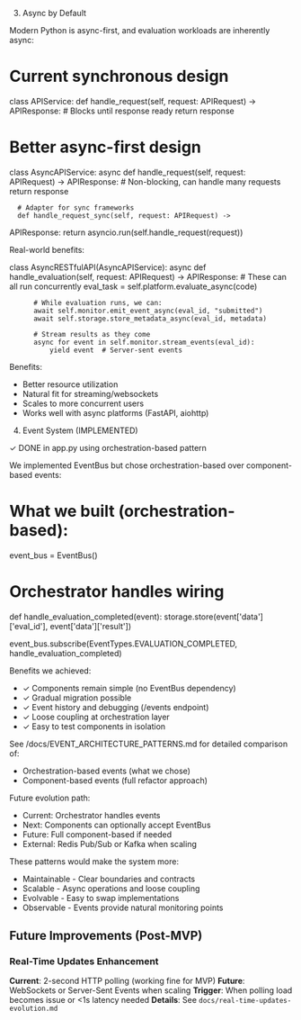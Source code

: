 3. Async by Default

  Modern Python is async-first, and evaluation workloads are
  inherently async:

  # Current synchronous design
  class APIService:
      def handle_request(self, request: APIRequest) -> APIResponse:
          # Blocks until response ready
          return response

  # Better async-first design
  class AsyncAPIService:
      async def handle_request(self, request: APIRequest) -> 
  APIResponse:
          # Non-blocking, can handle many requests
          return response

      # Adapter for sync frameworks
      def handle_request_sync(self, request: APIRequest) -> 
  APIResponse:
          return asyncio.run(self.handle_request(request))

  Real-world benefits:

  class AsyncRESTfulAPI(AsyncAPIService):
      async def handle_evaluation(self, request: APIRequest) -> 
  APIResponse:
          # These can all run concurrently
          eval_task = self.platform.evaluate_async(code)

          # While evaluation runs, we can:
          await self.monitor.emit_event_async(eval_id, "submitted")
          await self.storage.store_metadata_async(eval_id, metadata)

          # Stream results as they come
          async for event in self.monitor.stream_events(eval_id):
              yield event  # Server-sent events

  Benefits:
  - Better resource utilization
  - Natural fit for streaming/websockets
  - Scales to more concurrent users
  - Works well with async platforms (FastAPI, aiohttp)

4. Event System (IMPLEMENTED)

  ✓ DONE in app.py using orchestration-based pattern
  
  We implemented EventBus but chose orchestration-based over component-based events:
  
  # What we built (orchestration-based):
  event_bus = EventBus()
  
  # Orchestrator handles wiring
  def handle_evaluation_completed(event):
      storage.store(event['data']['eval_id'], event['data']['result'])
  
  event_bus.subscribe(EventTypes.EVALUATION_COMPLETED, handle_evaluation_completed)
  
  Benefits we achieved:
  - ✓ Components remain simple (no EventBus dependency)
  - ✓ Gradual migration possible
  - ✓ Event history and debugging (/events endpoint)
  - ✓ Loose coupling at orchestration layer
  - ✓ Easy to test components in isolation
  
  See /docs/EVENT_ARCHITECTURE_PATTERNS.md for detailed comparison of:
  - Orchestration-based events (what we chose)
  - Component-based events (full refactor approach)
  
  Future evolution path:
  - Current: Orchestrator handles events
  - Next: Components can optionally accept EventBus
  - Future: Full component-based if needed
  - External: Redis Pub/Sub or Kafka when scaling

  These patterns would make the system more:
  - Maintainable - Clear boundaries and contracts
  - Scalable - Async operations and loose coupling
  - Evolvable - Easy to swap implementations
  - Observable - Events provide natural monitoring points

## Future Improvements (Post-MVP)

### Real-Time Updates Enhancement
**Current**: 2-second HTTP polling (working fine for MVP)
**Future**: WebSockets or Server-Sent Events when scaling
**Trigger**: When polling load becomes issue or <1s latency needed
**Details**: See `docs/real-time-updates-evolution.md`